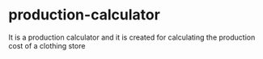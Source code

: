 # production-calculator
It is a production calculator and it is created for calculating the production cost of a clothing store
